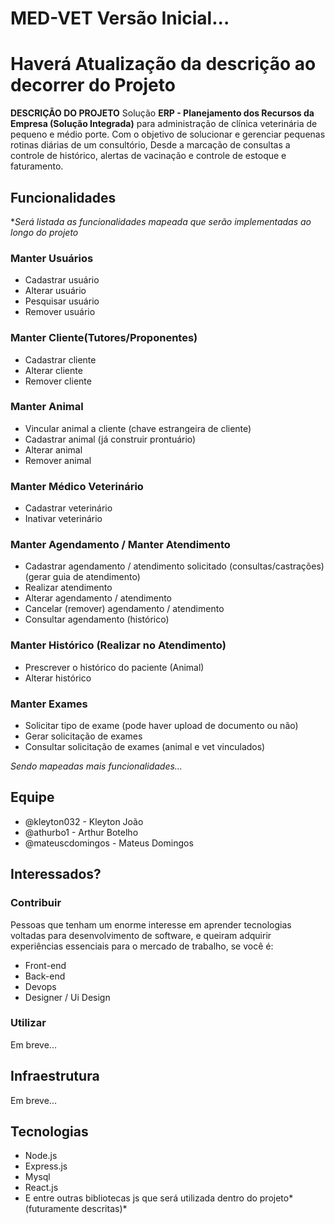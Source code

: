 # MED-VET **Versão Inicial**...
# **Haverá Atualização da descrição ao decorrer do Projeto**

**DESCRIÇÃO DO PROJETO**
Solução **ERP - Planejamento dos Recursos da Empresa (Solução Integrada)** para administração de clínica veterinária de pequeno e médio porte. Com o objetivo de solucionar e gerenciar pequenas rotinas diárias de um consultório, Desde a marcação de consultas a controle de histórico, alertas de vacinação e controle de estoque e faturamento.

## Funcionalidades

**Será listada as funcionalidades mapeada que serão implementadas ao longo do projeto*

### Manter Usuários
 - Cadastrar usuário
 - Alterar usuário
 - Pesquisar usuário
 - Remover usuário  
 
### Manter Cliente(Tutores/Proponentes)
 - Cadastrar cliente 
 - Alterar cliente
 - Remover cliente

### Manter Animal

 - Vincular animal a cliente (chave estrangeira de cliente)   
 -  Cadastrar animal (já construir prontuário)    
 - Alterar animal    
 - Remover animal
 
### Manter Médico Veterinário
 - Cadastrar veterinário
 - Inativar veterinário

### Manter Agendamento / Manter Atendimento

- Cadastrar agendamento / atendimento solicitado (consultas/castrações)(gerar guia de atendimento)
- Realizar atendimento
- Alterar agendamento / atendimento
- Cancelar (remover) agendamento / atendimento
- Consultar agendamento (histórico)
    
    

### Manter Histórico (Realizar no Atendimento)
- Prescrever o histórico do paciente (Animal)
- Alterar histórico

### Manter Exames
- Solicitar tipo de exame (pode haver upload de documento ou não)
 - Gerar solicitação de exames
 - Consultar solicitação de exames (animal e vet vinculados)
    
 *Sendo mapeadas mais funcionalidades...*   

## Equipe 


- @kleyton032 - Kleyton João 
- @athurbo1 - Arthur Botelho
- @mateuscdomingos - Mateus Domingos

## Interessados?
### Contribuir
Pessoas que tenham um enorme interesse em aprender tecnologias voltadas para desenvolvimento de software, e queiram adquirir experiências essenciais para o mercado de trabalho, se você é: 

 - Front-end
 - Back-end
 - Devops
 - Designer / Ui Design
 
### Utilizar
Em breve...

## Infraestrutura

Em breve...
## Tecnologias

 - Node.js
 - Express.js
 - Mysql
 - React.js
 - E entre outras bibliotecas js que será utilizada dentro do projeto*(futuramente descritas)*

